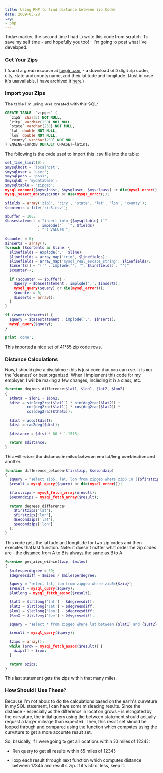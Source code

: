 ```yaml
---
title: Using PHP to find distance between Zip Codes
date: 2009-05-28
tag:
- php
---
```

Today marked the second time I had to write this code from scratch.  To save my self time - and hopefully you too! - I'm going to post what I've developed.

<!--more-->

### Get Your Zips

I found a great resource at [ibegin.com](http://geocoder.ibegin.com/downloads.php) - a download of 5 digit zip codes, city, state and county name, and their latitude and longitude.  (Just in case it's unavailable, I have archived it [here](/uploads/2009/zip5.zip).)

### Import your Zips

The table I'm using was created with this SQL:
    
```sql
CREATE TABLE  `zipgeo` (
  `zip5` char(5) NOT NULL,
  `city` varchar(250) NOT NULL,
  `state` varchar(250) NOT NULL,
  `lat` double NOT NULL,
  `lon` double NOT NULL,
  `county` varchar(250) NOT NULL
) ENGINE=InnoDB DEFAULT CHARSET=latin1;
```

The following is the code used to import this .csv file into the table:

```php
set_time_limit(0);
$mysqlhost = 'localhost';
$mysqluser = 'user';
$mysqlpass = 'pass';
$mysqldb = 'mydatabase';
$mysqltable = 'zipgeo';
mysql_connect($mysqlhost, $mysqluser, $mysqlpass) or die(mysql_error());
mysql_select_db($mysqldb) or die(mysql_error());

$fields = array('zip5', 'city', 'state', 'lat', 'lon', 'county');
$contents = file('zip5.csv');

$buffer = 100;
$basestatement = "insert into {$mysqltable} (`" 
               . implode("`, `", $fields) 
               . "`) VALUES ";

$counter = 0;
$inserts = array();
foreach ($contents as $line) {
  $linefields = explode(',', $line);
  $linefields = array_map('trim', $linefields);
  $linefields = array_map('mysql_real_escape_string', $linefields);
  $inserts[] = "('" . implode("', '", $linefields) . "')";
  $counter++;

  if ($counter == $buffer) {
    $query = $basestatement . implode(',', $inserts);
    mysql_query($query) or die(mysql_error());
    $counter = 0;
    $inserts = array();
  }
}

if (count($inserts)) {
  $query = $basestatement . implode(',', $inserts);
  mysql_query($query);
}

print 'done';
```

This imported a nice set of 41755 zip code rows.

### Distance Calculations

Now, I should give a disclaimer: this is just code that you can use.  It is not the 'cleanest' or best organized.  When I implement this code for my employer, I will be making a few changes, including it in a class, etc.

```php
function degrees_difference($lat1, $lon1, $lat2, $lon2)
{
  $theta = $lon1 - $lon2;
  $dist = sin(deg2rad($lat1)) * sin(deg2rad($lat2)) +
          cos(deg2rad($lat1)) * cos(deg2rad($lat2)) *
          cos(deg2rad($theta));

  $dist = acos($dist);
  $dist = rad2deg($dist);

  $distance = $dist * 60 * 1.1515;

  return $distance;
}
```

This will return the distance in miles between one lat/long combination and another.

```php
function difference_between($firstzip, $secondzip)
{
  $query = "select zip5, lat, lon from zipgeo where zip5 in ({$firstzip}, {$secondzip})";
  $result = mysql_query($query) or die(mysql_error());

  $firstzips = mysql_fetch_array($result);
  $secondzips = mysql_fetch_array($result);

  return degrees_difference(
    $firstzips['lat'], 
    $firstzips['lon'], 
    $secondzips['lat'], 
    $secondzips['lon']
  );
}
```

This code gets the latitude and longitude for two zip codes and then executes that last function.  Note: it doesn't matter what order the zip codes are - the distance from A to B is always the same as B to A.

```php
function get_zips_within($zip, $miles)
{
  $milesperdegree = 69;
  $degreesdiff = $miles / $milesperdegree;

  $query = "select lat, lon from zipgeo where zip5={$zip}";
  $result = mysql_query($query);
  $latlong = mysql_fetch_assoc($result);

  $lat1 = $latlong['lat'] - $degreesdiff;
  $lat2 = $latlong['lat'] + $degreesdiff;
  $lon1 = $latlong['lon'] - $degreesdiff;
  $lon2 = $latlong['lon'] + $degreesdiff;

  $query = "select * from zipgeo where lat between {$lat1} and {$lat2} and lon between {$lon1} and {$lon2}";

  $result = mysql_query($query);

  $zips = array();
  while ($row = mysql_fetch_assoc($result)) {
    $zips[] = $row;
  }

  return $zips;
}
```

This last statement gets the zips within that many miles.

### How Should I Use These?

Because I'm not about to do the calculations based on the earth's curvature in my SQL statement, I can have some misleading results.  Since the distance - especially as the difference in location grows - is elongated by the curvature, the initial query using the between statement should actually request a larger mileage than expected.  Then, this result set should be looped through and compared using the function which computes using the curvature to get a more accurate result set.

So, basically, if I were going to get all locations within 50 miles of 12345:

  * Run query to get all results within 65 miles of 12345

  * loop each result through next function which computes distance between 12345 and result's zip.  If it's 50 or less, keep it.
  